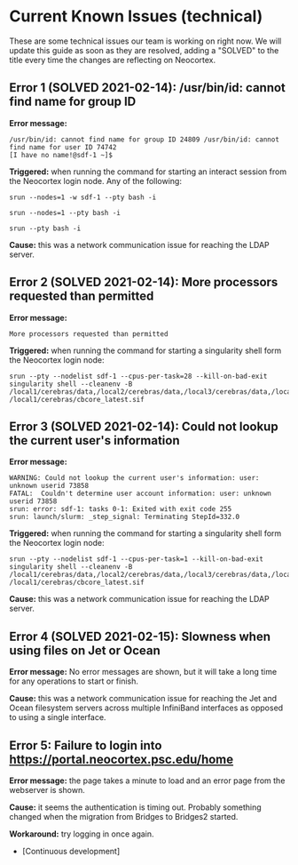 # Current Known Issues (technical)
These are some technical issues our team is working on right now. We will update this guide as soon as they are resolved, adding a "SOLVED" to the title every time the changes are reflecting on Neocortex.

## Error 1 (<span>SOLVED 2021-02-14</span>): /usr/bin/id: cannot find name for group ID</h3>

  **Error message:** 
  ```
  /usr/bin/id: cannot find name for group ID 24809 /usr/bin/id: cannot find name for user ID 74742 
  [I have no name!@sdf-1 ~]$
  ```
  **Triggered:** when running the command for starting an interact session from the Neocortex login node. Any of the following: <br />
  ```
  srun --nodes=1 -w sdf-1 --pty bash -i
  ```
  ```
  srun --nodes=1 --pty bash -i
  ```
  ```
  srun --pty bash -i
  ```
  **Cause:** this was a network communication issue for reaching the LDAP server.

## Error 2 <span>(SOLVED 2021-02-14)</span>: More processors requested than permitted

**Error message:**
```
More processors requested than permitted
```
**Triggered:** when running the command for starting a singularity shell form the Neocortex login node:
```
srun --pty --nodelist sdf-1 --cpus-per-task=28 --kill-on-bad-exit singularity shell --cleanenv -B /local1/cerebras/data,/local2/cerebras/data,/local3/cerebras/data,/local4/cerebras/data,/jet/home/PSC_USERNAME/modelzoo /local1/cerebras/cbcore_latest.sif
```
## Error 3 (<span>SOLVED 2021-02-14</span>): Could not lookup the current user's information
**Error message:**
```
WARNING: Could not lookup the current user's information: user: unknown userid 73858
FATAL:  Couldn't determine user account information: user: unknown userid 73858
srun: error: sdf-1: tasks 0-1: Exited with exit code 255
srun: launch/slurm: _step_signal: Terminating StepId=332.0
```
**Triggered:** when running the command for starting a singularity shell form the Neocortex login node:
```
srun --pty --nodelist sdf-1 --cpus-per-task=1 --kill-on-bad-exit singularity shell --cleanenv -B /local1/cerebras/data,/local2/cerebras/data,/local3/cerebras/data,/local4/cerebras/data,/jet/home/PSC_USERNAME/modelzoo /local1/cerebras/cbcore_latest.sif
```
**Cause:** this was a network communication issue for reaching the LDAP server.

## Error 4 (<span>SOLVED 2021-02-15</span>): Slowness when using files on Jet or Ocean</h3>
**Error message:** No error messages are shown, but it will take a long time for any operations to start or finish.

**Cause:** this was a network communication issue for reaching the Jet and Ocean filesystem servers across multiple InfiniBand interfaces as opposed to using a single interface.

## Error 5: Failure to login into https://portal.neocortex.psc.edu/home</h3>
**Error message:** the page takes a minute to load and an error page from the webserver is shown.

**Cause:** it seems the authentication is timing out. Probably something changed when the migration from Bridges to Bridges2 started.

**Workaround:** try logging in once again.
* [Continuous development]

